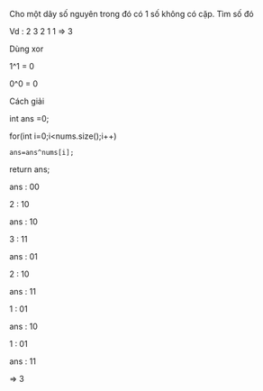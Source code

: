 Cho một dãy số nguyên trong đó có 1 số không có cặp. Tìm số đó

Vd : 2 3 2 1 1 => 3

Dùng xor

1^1 = 0

0^0 = 0

Cách giải

int ans =0;

for(int i=0;i<nums.size();i++)

    ans=ans^nums[i];
    
return ans;

ans : 00

2   : 10

ans : 10

3   : 11

ans : 01

2   : 10

ans : 11

1   : 01

ans : 10

1   : 01

ans : 11

=> 3
